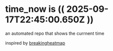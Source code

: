 # time_now is (( 2025-09-17T22:45:00.650Z ))

an automated repo that shows the currnent time

inspired by [breakingheatmap](https://github.com/breakingheatmap/breakingheatmap)